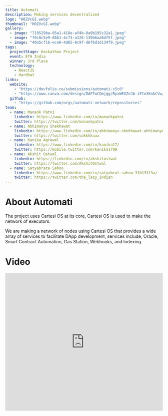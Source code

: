 ```yaml
---
title: Automati
description: Making services decentralized
logo: "H0ZVcGI.webp"
thumbnail: "H0ZVcGI.webp"
gallery:
  - image: "719529ba-05a1-418e-af4b-8a9b195c32a1.jpeg"
  - image: "f0c8c5e9-88b1-4c73-a126-139b6aa64f5f.jpeg"
  - image: "40a5cf16-ece0-4d65-8c9f-d6f6d1d134f9.jpeg"
tags:
  projectStage: Hackathon Project
  event: ETH India
  winner: 3rd Place
  technology:
    - ReactJS
    - Hardhat
links:
  website:
    - "https://devfolio.co/submissions/automati-c5c0"
    - "https://www.canva.com/design/DAFTwCQmjgg/RyxWEGZeJA-iFCo3KnkCVw/view?utm_content=DAFTwCQmjgg&utm_campaign=designshare&utm_medium=link&utm_source=publishpresent"
  github:
    - "https://github.com/orgs/automati-network/repositories"
team:
  - name: Manank Patni
    linkedin: https://www.linkedin.com/in/manankpatni
    twitter: https://twitter.com/manankpatni
  - name: Abhimanyu Shekhawat
    linkedin: https://www.linkedin.com/in/abhimanyu-shekhawat-abhimanyu-eth-886896168/
    twitter: https://twitter.com/sokkkkaaa
  - name: Kanika Agrawal
    linkedin: https://www.linkedin.com/in/kanika17/
    twitter: https://mobile.twitter.com/kanika1799
  - name: Akshit Ostwal
    linkedin: https://linkedin.com/in/akshitostwal
    twitter: https://twitter.com/AkshitOstwal
  - name: Satyabrata Sahoo
    linkedin: https://www.linkedin.com/in/satyabrat-sahoo-31b13313a/
    twitter: https://twitter.com/the_lazy_indian
---
```


# About Automati

The project uses Cartesi OS at its core, Cartesi OS is used to make the network of executors.

We are making a network of nodes using Cartesi OS that provides a wide array of services to facilitate DApp development, services include, Oracle, Smart Contract Automation, Gas Station, Webhooks, and Indexing.

# Video

<iframe width="100%" height="440" src="https://www.youtube.com/embed/BLKMrFWRHy0" title="YouTube video player" frameborder="0" allow="accelerometer; autoplay; clipboard-write; encrypted-media; gyroscope; picture-in-picture; web-share" allowfullscreen></iframe>
